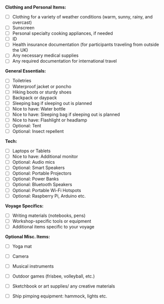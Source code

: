 **Clothing and Personal Items:**
- [ ] Clothing for a variety of weather conditions (warm, sunny, rainy, and overcast)
- [ ] Sunscreen
- [ ] Personal specialty cooking appliances, if needed
- [ ] ID
- [ ] Health insurance documentation (for participants traveling from outside the UK)
- [ ] Any necessary medical supplies
- [ ] Any required documentation for international travel

**General Essentials:**
- [ ] Toiletries
- [ ] Waterproof jacket or poncho
- [ ] Hiking boots or sturdy shoes
- [ ] Backpack or daypack
- [ ] Sleeping bag if sleeping out is planned
- [ ] Nice to have: Water bottle
- [ ] Nice to have: Sleeping bag if sleeping out is planned
- [ ] Nice to have: Flashlight or headlamp
- [ ] Optional: Tent
- [ ] Optional: Insect repellent

**Tech:**
- [ ] Laptops or Tablets
- [ ] Nice to have: Additional monitor
- [ ] Optional: Audio mics
- [ ] Optional: Smart Speakers
- [ ] Optional: Portable Projectors
- [ ] Optional: Power Banks
- [ ] Optional: Bluetooth Speakers
- [ ] Optional: Portable Wi-Fi Hotspots
- [ ] Optional: Raspberry Pi, Arduino etc.

**Voyage Specifics:**
- [ ] Writing materials (notebooks, pens)
- [ ] Workshop-specific tools or equipment
- [ ] Additional items specific to your voyage

**Optional Misc. Items:**
- [ ] Yoga mat
- [ ] Camera
- [ ] Musical instruments
- [ ] Outdoor games (frisbee, volleyball, etc.)
- [ ] Sketchbook or art supplies/ any creative materials
- [ ] Ship pimping equipment: hammock, lights etc.

